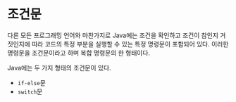 # 조건문

다른 모든 프로그래밍 언어와 마찬가지로 Java에는 조건을 확인하고 조건이 참인지 거짓인지에 따라 코드의 특정 부분을 실행할 수 있는 특정 명령문이 포함되어 있다. 이러한 명령문을 조건문이라고 하며 복합 명령문의 한 형태이다. 

Java에는 두 가지 형태의 조건문이 있다.
- `if-else`문
- `switch`문